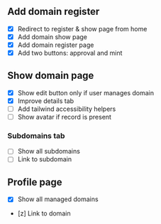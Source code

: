 
## Add domain register

- [x] Redirect to register & show page from home
- [x] Add domain show page
- [x] Add domain register page
- [x] Add two buttons: approval and mint

## Show domain page

- [x] Show edit button only if user manages domain
- [x] Improve details tab
- [ ] Add tailwind accessibility helpers
- [ ] Show avatar if record is present

### Subdomains tab

- [ ] Show all subdomains
- [ ] Link to subdomain

## Profile page

- [x] Show all managed domains
- [z] Link to domain
